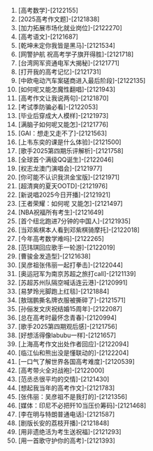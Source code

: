 
1. [高考数学]-[2122155]
1. [2025高考作文题]-[2121838]
1. [加力拓展市场化就业岗位]-[2122270]
1. [高考语文]-[2121687]
1. [乾坤未定你我皆是黑马]-[2121534]
1. [网警护航 祝高考学子旗开得胜]-[2121718]
1. [台湾网军资通电军大揭秘]-[2121771]
1. [打开我的高考记忆]-[2121731]
1. [中欧电动汽车案磋商进入最后阶段]-[2122135]
1. [如何呢又能怎魔性翻唱]-[2121943]
1. [高考作文让我说两句]-[2121870]
1. [考试季防骗必看]-[2122053]
1. [毕业后穿成大人模样]-[2121973]
1. [满脑子如何呢又能怎]-[2121776]
1. [GAI：想走又走不了]-[2121563]
1. [上韦东奕的课是什么体验]-[2121500]
1. [歌手2025第四期乐评解析]-[2121758]
1. [全球首个满级QQ诞生]-[2122046]
1. [权志龙澳门演唱会]-[2121977]
1. [你可能不认识我洪金宝版]-[2121971]
1. [超清爽的夏天OOTD]-[2121976]
1. [新说唱2025今日开播]-[2121921]
1. [王者荣耀：如何呢 又能怎]-[2121497]
1. [NBA祝福所有考生]-[2121649]
1. [首个纽北跑进7分钟的中国人]-[2121935]
1. [当邓紫棋本人看到邓紫棋骑摩托]-[2122018]
1. [今年高考数学难吗]-[2122265]
1. [范玮琪回应歌手一轮游]-[2122019]
1. [曹骏金发造型]-[2121638]
1. [吴彦祖张伟丽一起打拳击]-[2122044]
1. [奥运冠军为南京苏超之旅打call]-[2121139]
1. [苏超苏州队隔空喊话连云港]-[2120991]
1. [易梦玲光脚跑上红毯]-[2121884]
1. [敖瑞鹏撕名牌衣服被撕碎了]-[2121571]
1. [孙俪发文庆祝结婚15周年]-[2122087]
1. [总在高考时最怀念青春]-[2120994]
1. [歌手2025第四期观后感]-[2121756]
1. [好想活得像labubu一样]-[2121657]
1. [上海高考作文出处作者回应]-[2122094]
1. [临江仙和熊出没是懂联动的]-[2122204]
1. [一口气了解世界各国高考难度]-[2120539]
1. [高考带火全对战袍]-[2122000]
1. [范丞丞很平均的交情]-[2121430]
1. [想起我当年的高考作文]-[2121783]
1. [张伟丽：吴彦祖不是我打的]-[2121356]
1. [媒体：印尼不必把歼10当压价筹码]-[2121468]
1. [李在明与特朗普通电话]-[2121587]
1. [剧版长安的荔枝开播]-[2121848]
1. [用非遗绝活为考生送祝福]-[2121293]
1. [用一首歌守护你的高考]-[2121393]